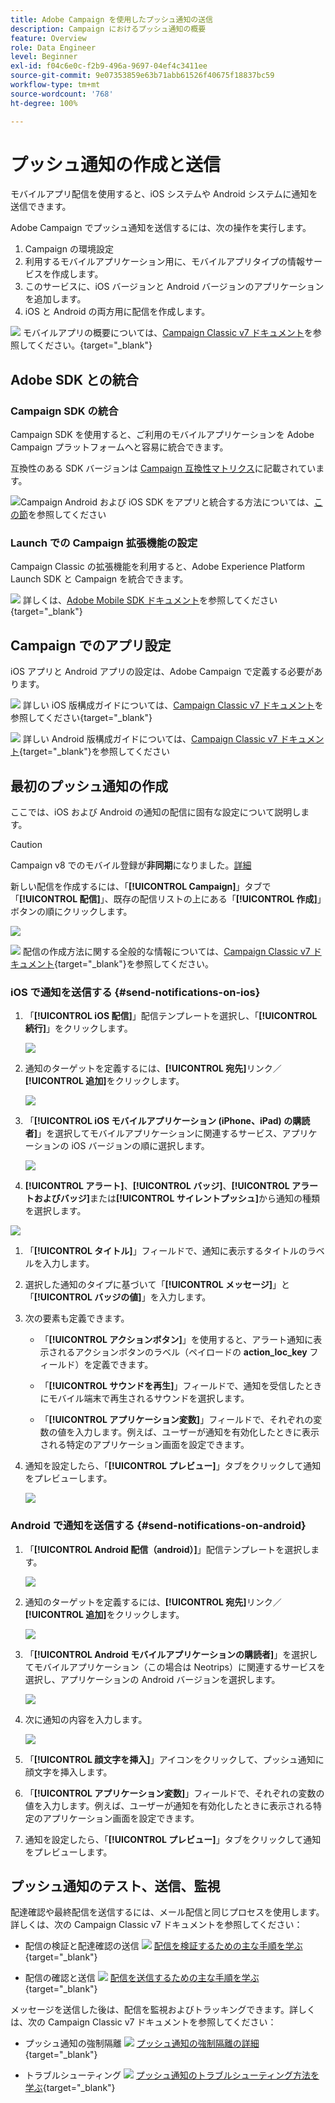 ```yaml
---
title: Adobe Campaign を使用したプッシュ通知の送信
description: Campaign におけるプッシュ通知の概要
feature: Overview
role: Data Engineer
level: Beginner
exl-id: f04c6e0c-f2b9-496a-9697-04ef4c3411ee
source-git-commit: 9e07353859e63b71abb61526f40675f18837bc59
workflow-type: tm+mt
source-wordcount: '768'
ht-degree: 100%

---
```


# プッシュ通知の作成と送信

モバイルアプリ配信を使用すると、iOS システムや Android システムに通知を送信できます。

Adobe Campaign でプッシュ通知を送信するには、次の操作を実行します。

1. Campaign の環境設定
1. 利用するモバイルアプリケーション用に、モバイルアプリタイプの情報サービスを作成します。
1. このサービスに、iOS バージョンと Android バージョンのアプリケーションを追加します。
1. iOS と Android の両方用に配信を作成します。

![](../assets/do-not-localize/book.png) モバイルアプリの概要については、[Campaign Classic v7 ドキュメント](https://experienceleague.adobe.com/docs/campaign-classic/using/sending-messages/sending-push-notifications/about-mobile-app-channel.html?lang=ja)を参照してください。{target=&quot;_blank&quot;}

## Adobe SDK との統合

### Campaign SDK の統合

Campaign SDK を使用すると、ご利用のモバイルアプリケーションを Adobe Campaign プラットフォームへと容易に統合できます。

互換性のある SDK バージョンは [Campaign 互換性マトリクス](../start/compatibility-matrix.md#MobileSDK)に記載されています。

![](../assets/do-not-localize/glass.png)Campaign Android および iOS SDK をアプリと統合する方法については、[この節](../config/push-config.md)を参照してください

### Launch での Campaign 拡張機能の設定

Campaign Classic の拡張機能を利用すると、Adobe Experience Platform Launch SDK と Campaign を統合できます。

![](../assets/do-not-localize/book.png) 詳しくは、[Adobe Mobile SDK ドキュメント](https://aep-sdks.gitbook.io/docs/using-mobile-extensions/adobe-campaignclassic)を参照してください{target=&quot;_blank&quot;}

## Campaign でのアプリ設定

iOS アプリと Android アプリの設定は、Adobe Campaign で定義する必要があります。

![](../assets/do-not-localize/book.png) 詳しい iOS 版構成ガイドについては、[Campaign Classic v7 ドキュメント](https://experienceleague.adobe.com/docs/campaign-classic/using/sending-messages/sending-push-notifications/configure-the-mobile-app/configuring-the-mobile-application.html?lang=ja#sending-messages)を参照してください{target=&quot;_blank&quot;}

![](../assets/do-not-localize/book.png) 詳しい Android 版構成ガイドについては、[Campaign Classic v7 ドキュメント](https://experienceleague.adobe.com/docs/campaign-classic/using/sending-messages/sending-push-notifications/configure-the-mobile-app/configuring-the-mobile-application-android.html?lang=ja#sending-messages){target=&quot;_blank&quot;}を参照してください

## 最初のプッシュ通知の作成

ここでは、iOS および Android の通知の配信に固有な設定について説明します。

>[!CAUTION]
>
>Campaign v8 でのモバイル登録が&#x200B;**非同期**&#x200B;になりました。[詳細](../dev/staging.md)

新しい配信を作成するには、「**[!UICONTROL Campaign]**」タブで「**[!UICONTROL 配信]**」、既存の配信リストの上にある「**[!UICONTROL 作成]**」ボタンの順にクリックします。

![](assets/delivery_step_1.png)

![](../assets/do-not-localize/book.png) 配信の作成方法に関する全般的な情報については、[Campaign Classic v7 ドキュメント](https://experienceleague.adobe.com/docs/campaign-classic/using/sending-messages/key-steps-when-creating-a-delivery/steps-about-delivery-creation-steps.html?lang=ja#sending-messages){target=&quot;_blank&quot;}を参照してください。

### iOS で通知を送信する {#send-notifications-on-ios}

1. 「**[!UICONTROL iOS 配信]**」配信テンプレートを選択し、「**[!UICONTROL 続行]**」をクリックします。

   ![](assets/push-template-ios.png)

1. 通知のターゲットを定義するには、**[!UICONTROL 宛先]**&#x200B;リンク／**[!UICONTROL 追加]**&#x200B;をクリックします。

   ![](assets/push-ios-select-target.png)

1. 「**[!UICONTROL iOS モバイルアプリケーション (iPhone、iPad) の購読者]**」を選択してモバイルアプリケーションに関連するサービス、アプリケーションの iOS バージョンの順に選択します。

   ![](assets/push-ios-subscribers.png)

1.  **[!UICONTROL アラート]**、**[!UICONTROL バッジ]**、**[!UICONTROL アラートおよびバッジ]**&#x200B;または&#x200B;**[!UICONTROL サイレントプッシュ]**&#x200B;から通知の種類を選択します。

   ![](assets/push-ios-alert.png)

1. 「**[!UICONTROL タイトル]**」フィールドで、通知に表示するタイトルのラベルを入力します。

1. 選択した通知のタイプに基づいて「**[!UICONTROL メッセージ]**」と「**[!UICONTROL バッジの値]**」を入力します。

1. 次の要素も定義できます。

   * 「**[!UICONTROL アクションボタン]**」を使用すると、アラート通知に表示されるアクションボタンのラベル（ペイロードの **action_loc_key** フィールド）を定義できます。

   * 「**[!UICONTROL サウンドを再生]**」フィールドで、通知を受信したときにモバイル端末で再生されるサウンドを選択します。

   * 「**[!UICONTROL アプリケーション変数]**」フィールドで、それぞれの変数の値を入力します。例えば、ユーザーが通知を有効化したときに表示される特定のアプリケーション画面を設定できます。

1. 通知を設定したら、「**[!UICONTROL プレビュー]**」タブをクリックして通知をプレビューします。

   ![](assets/push-ios-preview.png)


### Android で通知を送信する {#send-notifications-on-android}

1. 「**[!UICONTROL Android 配信（android）]**」配信テンプレートを選択します。

   ![](assets/push-template-android.png)

1. 通知のターゲットを定義するには、**[!UICONTROL 宛先]**&#x200B;リンク／**[!UICONTROL 追加]**&#x200B;をクリックします。

   ![](assets/push-android-select-target.png)

1. 「**[!UICONTROL Android モバイルアプリケーションの購読者]**」を選択してモバイルアプリケーション（この場合は Neotrips）に関連するサービスを選択し、アプリケーションの Android バージョンを選択します。

   ![](assets/push-ios-subscribers.png)

1. 次に通知の内容を入力します。

   ![](assets/push-android-content.png)

1. 「**[!UICONTROL 顔文字を挿入]**」アイコンをクリックして、プッシュ通知に顔文字を挿入します。

1. 「**[!UICONTROL アプリケーション変数]**」フィールドで、それぞれの変数の値を入力します。例えば、ユーザーが通知を有効化したときに表示される特定のアプリケーション画面を設定できます。

1. 通知を設定したら、「**[!UICONTROL プレビュー]**」タブをクリックして通知をプレビューします。

   <!--![](assets/push-android-preview.png)-->

## プッシュ通知のテスト、送信、監視

配達確認や最終配信を送信するには、メール配信と同じプロセスを使用します。詳しくは、次の Campaign Classic v7 ドキュメントを参照してください：

* 配信の検証と配達確認の送信
   ![](../assets/do-not-localize/book.png) [配信を検証するための主な手順を学ぶ](https://experienceleague.adobe.com/docs/campaign-classic/using/sending-messages/key-steps-when-creating-a-delivery/steps-validating-the-delivery.html?lang=ja){target=&quot;_blank&quot;}

* 配信の確認と送信
   ![](../assets/do-not-localize/book.png) [配信を送信するための主な手順を学ぶ](https://experienceleague.adobe.com/docs/campaign-classic/using/sending-messages/key-steps-when-creating-a-delivery/steps-sending-the-delivery.html?lang=ja){target=&quot;_blank&quot;}

メッセージを送信した後は、配信を監視およびトラッキングできます。詳しくは、次の Campaign Classic v7 ドキュメントを参照してください：

* プッシュ通知の強制隔離
   ![](../assets/do-not-localize/book.png) [プッシュ通知の強制隔離の詳細](https://experienceleague.adobe.com/docs/campaign-classic/using/sending-messages/monitoring-deliveries/understanding-quarantine-management.html?lang=ja#push-notification-quarantines){target=&quot;_blank&quot;}

* トラブルシューティング
   ![](../assets/do-not-localize/book.png) [プッシュ通知のトラブルシューティング方法を学ぶ](https://experienceleague.adobe.com/docs/campaign-classic/using/sending-messages/sending-push-notifications/troubleshooting.html?lang=ja){target=&quot;_blank&quot;}
